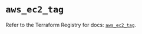 # `aws_ec2_tag`

Refer to the Terraform Registry for docs: [`aws_ec2_tag`](https://registry.terraform.io/providers/hashicorp/aws/5.100.0/docs/resources/ec2_tag).
